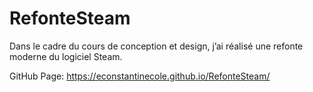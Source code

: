 # RefonteSteam
Dans le cadre du cours de conception et design, j’ai réalisé une refonte moderne du logiciel Steam. 


GitHub Page: https://econstantinecole.github.io/RefonteSteam/
